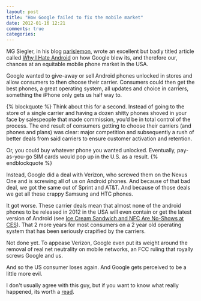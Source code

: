 ```yaml
---
layout: post
title: "How Google failed to fix the mobile market"
date: 2012-01-16 12:21
comments: true
categories: 
---
```


MG Siegler, in his blog [parislemon](http://parislemon.com), wrote an excellent but badly titled article called [Why I Hate Android](http://parislemon.com/post/15604811641/why-i-hate-android) on how Google blew its, and therefore our, chances at an equitable mobile phone market in the USA.

Google wanted to give-away or sell Android phones unlocked in stores and allow consumers to then choose their carrier. Consumers could then get the best phones, a great operating system, all updates and choice in carriers, something the iPhone only gets us half way to.

{% blockquote %}
Think about this for a second. Instead of going to the store of a single carrier and having a dozen shitty phones shoved in your face by salespeople that made commission, you’d be in total control of the process. The end result of consumers getting to choose their carriers (and phones and plans) was clear: major competition and subsequently a rush of better deals from said carriers to ensure customer activation and retention. 

Or, you could buy whatever phone you wanted unlocked. Eventually, pay-as-you-go SIM cards would pop up in the U.S. as a result.
{% endblockquote %}

Instead, Google did a deal with Verizon, who screwed them on the Nexus One and is screwing all of us on Android phones. And because of that bad deal, we got the same out of Sprint and AT&T. And because of those deals we get all these crappy Samsung and HTC phones. 

It got worse. These carrier deals mean that almost none of the android phones to be released in 2012 in the USA will even contain or get the latest version of Android (see [Ice Cream Sandwich and NFC Are No-Shows at CES](http://www.pcworld.com/article/248121/ice_cream_sandwich_and_nfc_are_noshows_at_ces.html)). That 2 more years for most consumers on a 2 year old operating system that has been seriously crapified by the carriers.

Not done yet. To appease Verizon, Google even put its weight around the removal of real net neutrality on mobile networks, an FCC ruling that royally screws Google and us. 

And so the US consumer loses again. And Google gets perceived to be a little more evil.

I don't usually agree with this guy, but if you want to know what really happened, its worth a [read](http://parislemon.com/post/15604811641/why-i-hate-android).